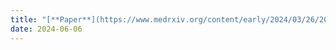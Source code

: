 ```yaml
---
title: "[**Paper**](https://www.medrxiv.org/content/early/2024/03/26/2024.02.08.24302531) on using AI to identify etiologies contributing to dementia in individuals was accepted at Nature Medicine!"
date: 2024-06-06
---
```

